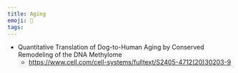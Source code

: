 ```yaml
---
title: Aging
emoji: 🧬
tags:
---
```


* Quantitative Translation of Dog-to-Human Aging by Conserved Remodeling of the DNA Methylome
    - https://www.cell.com/cell-systems/fulltext/S2405-4712(20)30203-9